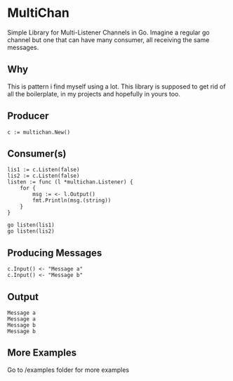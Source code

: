 # MultiChan
Simple Library for Multi-Listener Channels in Go.
Imagine a regular go channel but one that can have many consumer, all receiving the same messages.

## Why
This is pattern i find myself using a lot.
This library is supposed to get rid of all the boilerplate, in my projects and hopefully in yours too.

## Producer
```golang
c := multichan.New()
```

## Consumer(s)
```golang
lis1 := c.Listen(false)
lis2 := c.Listen(false)
listen := func (l *multichan.Listener) {
    for {
        msg := <- l.Output()
        fmt.Println(msg.(string))
    }
}

go listen(lis1)
go listen(lis2)
```

## Producing Messages
```golang
c.Input() <- "Message a"
c.Input() <- "Message b"
```

## Output
```
Message a
Message a
Message b
Message b
```

## More Examples
Go to /examples folder for more examples